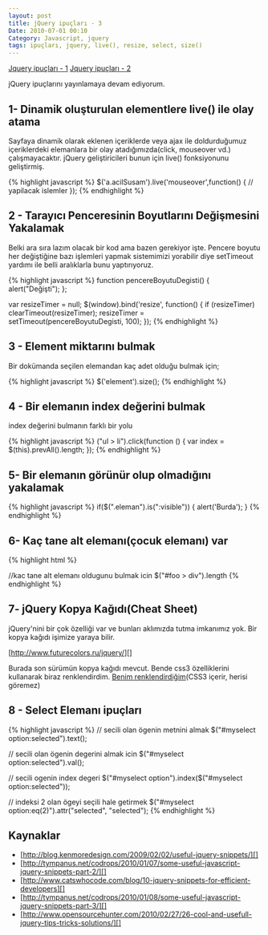 ```yaml
---
layout: post
title: jQuery ipuçları - 3
Date: 2010-07-01 00:10
Category: Javascript, jquery
tags: ipuçları, jquery, live(), resize, select, size()
---
```


[Jquery ipuçları - 1][]
[Jquery ipuçları - 2][]

jQuery ipuçlarını yayınlamaya devam ediyorum.

## 1- Dinamik oluşturulan elementlere live() ile olay atama

Sayfaya dinamik olarak eklenen içeriklerde veya ajax ile doldurduğumuz
içeriklerdeki elemanlara bir olay atadığımızda(click, mouseover vd.)
çalışmayacaktır. jQuery geliştiricileri bunun için live() fonksiyonunu
geliştirmiş.

{% highlight javascript %}
 $('a.acilSusam').live('mouseover',function() {
	// yapilacak islemler
});
{% endhighlight %}

## 2 - Tarayıcı Penceresinin Boyutlarını Değişmesini Yakalamak

Belki ara sıra lazım olacak bir kod ama bazen gerekiyor işte. Pencere
boyutu her değiştiğine bazı işlemleri yapmak sistemimizi yorabilir diye
setTimeout yardımı ile belli aralıklarla bunu yaptırıyoruz.

{% highlight javascript %}
function pencereBoyutuDegisti() {
	alert("Değişti");
};

var resizeTimer = null;
$(window).bind('resize', function() {
    if (resizeTimer) clearTimeout(resizeTimer);
    resizeTimer = setTimeout(pencereBoyutuDegisti, 100);
});
{% endhighlight %}

## 3 - Element miktarını bulmak

Bir dokümanda seçilen elemandan kaç adet olduğu bulmak için;

{% highlight javascript %}
$('element').size();
{% endhighlight %}

## 4 - Bir elemanın index değerini bulmak

index değerini bulmanın farklı bir yolu

{% highlight javascript %}
("ul > li").click(function () {
	var index = $(this).prevAll().length;
});
{% endhighlight %}

## 5- Bir elemanın görünür olup olmadığını yakalamak

{% highlight javascript %}
if($(".eleman").is(":visible")) {
    alert('Burda');
}
{% endhighlight %}

## 6- Kaç tane alt elemanı(çocuk elemanı) var

{% highlight html %}
<div id="foo">
<div id="bar"></div>
<div id="baz">
<div id="biz">
</div>
<span><span>
</div>

//kac tane alt elemanı oldugunu bulmak icin
$("#foo > div").length
{% endhighlight %}


## 7- jQuery Kopya Kağıdı(Cheat Sheet)

jQuery'nini bir çok özelliği var ve bunları aklımızda tutma imkanımız
yok. Bir kopya kağıdı işimize yaraya bilir.

[http://www.futurecolors.ru/jquery/][]

Burada son sürümün kopya kağıdı mevcut. Bende css3 özelliklerini
kullanarak biraz renklendirdim. [Benim renklendirdiğim][](CSS3 içerir,
herisi göremez)

## 8 - Select Elemanı ipuçları

{% highlight javascript %}
// secili olan ögenin metnini almak
$("#myselect option:selected").text();

// secili olan ögenin degerini almak icin
$("#myselect option:selected").val();

// secili ogenin index degeri
$("#myselect option").index($("#myselect option:selected"));

// indeksi 2 olan ögeyi seçili hale getirmek
$("#myselect option:eq(2)").attr("selected", "selected");
{% endhighlight %}


## Kaynaklar

-   [http://blog.kenmoredesign.com/2009/02/02/useful-jquery-snippets/][]
-   [http://tympanus.net/codrops/2010/01/07/some-useful-javascript-jquery-snippets-part-2/][]
-   [http://www.catswhocode.com/blog/10-jquery-snippets-for-efficient-developers][]
-   [http://tympanus.net/codrops/2010/01/08/some-useful-javascript-jquery-snippets-part-3/][]
-   [http://www.opensourcehunter.com/2010/02/27/26-cool-and-usefull-jquery-tips-tricks-solutions/][]

  [Jquery ipuçları - 1]: http://www.fatihhayrioglu.com/jquery-ipuclari/
  [Jquery ipuçları - 2]: http://www.fatihhayrioglu.com/jquery-ipuclari-2/
  [http://www.futurecolors.ru/jquery/]: http://www.futurecolors.ru/jquery/
  [Benim renklendirdiğim]: /dokumanlar/jQuery14.htm
  [http://blog.kenmoredesign.com/2009/02/02/useful-jquery-snippets/]: http://blog.kenmoredesign.com/2009/02/02/useful-jquery-snippets/
  [http://tympanus.net/codrops/2010/01/07/some-useful-javascript-jquery-snippets-part-2/]: http://tympanus.net/codrops/2010/01/07/some-useful-javascript-jquery-snippets-part-2/
  [http://www.catswhocode.com/blog/10-jquery-snippets-for-efficient-developers]: http://www.catswhocode.com/blog/10-jquery-snippets-for-efficient-developers
  [http://tympanus.net/codrops/2010/01/08/some-useful-javascript-jquery-snippets-part-3/]: http://tympanus.net/codrops/2010/01/08/some-useful-javascript-jquery-snippets-part-3/
  [http://www.opensourcehunter.com/2010/02/27/26-cool-and-usefull-jquery-tips-tricks-solutions/]: http://www.opensourcehunter.com/2010/02/27/26-cool-and-usefull-jquery-tips-tricks-solutions/
